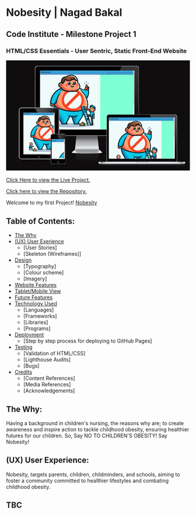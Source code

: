 # Nobesity | Nagad Bakal

## Code Institute - Milestone Project 1

### HTML/CSS Essentials - User Sentric, Static Front-End Website

![Site example on multiple devices.](assets/images/Different%20devices.PNG)

[Click Here to view the Live Project.]()

[Click here to view the Repository.](_)

 Welcome to my first Project! [Nobesity](https://cbh-23.github.io/no-obesity/)

## Table of Contents:
 - [The Why](#the-why)
 - [(UX) User Exerience](#ux-user-experiance)
    - [User Stories]
    - [Skeleton (Wireframes)]
 - [Design](#design)
    - [Typography]
    - [Colour scheme]
    - [Imagery]
 - [Website Features](#web-features)
 - [Tablet/Mobile View](#tablet-mobile-view)
 - [Future Features](#future-features)
 - [Technology Used](#technology-used)
    - [Languages]
    - [Frameworks]
    - [Libraries]
    - [Programs]
 - [Deployment](#deployment)
    - [Step by step process for deploying to GitHub Pages]
 - [Testing](#testing)
    - [Validation of HTML/CSS]
    - [Lighthouse Audits]
    - [Bugs]
 - [Credits](#credits)
    - [Content References]
    - [Media References]
    - [Acknowledgements]



## The Why:
Having a background in children's nursing, the reasons why are; to create awareness and inspire action to tackle childhood obesity, ensuring healthier futures for our children. So, Say NO TO CHILDREN'S OBESITY! Say Nobesity!

## (UX) User Experience:
Nobesity, targets parents, children, childminders, and schools, aiming to foster a community committed to healthier lifestyles and combating childhood obesity.

## TBC

